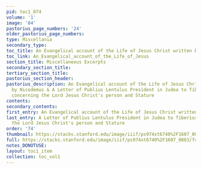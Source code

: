 ```yaml
---
pid: toc1_074
volume: '1'
image: '84'
pastorius_page_numbers: '24'
older_pastorius_page_numbers: 
type: Miscellania
secondary_type: 
toc_title: An Evangelical account of the Life of Jesus Christ written by Nicodemus
toc_link: An_Evangelical_account_of_the_Life_of_Jesus
section_title: Miscellaneous Excerpts
secondary_section_title: 
tertiary_section_title: 
pastorius_section_header: 
pastorius_description: An Evangelical account of the Life of Jesus Christ written
  by Nicodemus & A Letter of Publius Lentulus President in Judea to Tiberius Caesar
  concerning the Lord Jesus Christ's person and Stature
contents: 
secondary_contents: 
first_entry: An Evangelical account of the Life of Jesus Christ written by Nicodemus
last_entry: A Letter of Publius Lentulus President in Judea to Tiberius Caesar concerning
  the Lord Jesus Christ's person and Stature
order: '74'
thumbnail: https://stacks.stanford.edu/image/iiif/ps974xt6740%2F1607_0083/full/100,/0/default.jpg
full: https://stacks.stanford.edu/image/iiif/ps974xt6740%2F1607_0083/full/full/0/default.jpg
notes_DONOTUSE: 
layout: toc1_item
collection: toc_vol1
---
```

